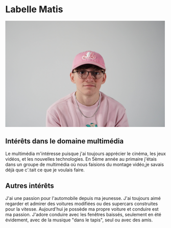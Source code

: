 # Labelle Matis

<img src="photo_matis.jpg" width="500">

## Intérêts dans le domaine multimédia

Le multimédia m'intéresse puisque j'ai toujours apprécier le cinéma, les jeux vidéos, et les nouvelles technologies. En 5ème année au primaire j'étais dans un groupe de multimédia où nous faisions du montage vidéo,je savais déjà que c'.tait ce que je voulais faire.

## Autres intérêts

J'ai une passion pour l'automobile depuis ma jeunesse. J'ai toujours aimé regarder et admirer des voitures modifiées ou des supercars construites pour la vitesse. Aujourd'hui je possède ma propre voiture et conduire est ma passion. J'adore conduire avec les fenêtres baissés, seulement en été évidement, avec de la musique "dans le tapis", seul ou avec des amis. 

